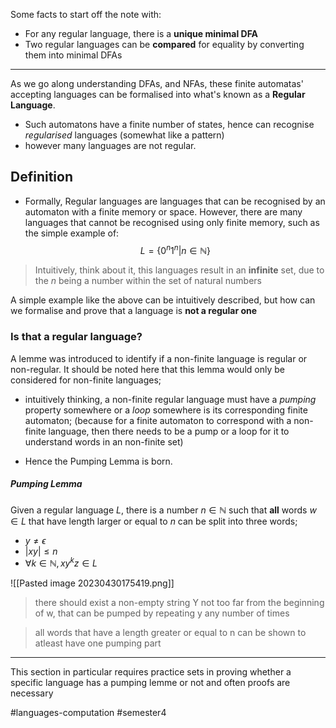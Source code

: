 Some facts to start off the note with:
- For any regular language, there is a **unique minimal DFA**
- Two regular languages can be **compared** for equality by converting them into minimal DFAs

---

As we go along understanding DFAs, and NFAs, these finite automatas' accepting languages can be formalised into what's known as a **Regular Language**.
- Such automatons have a finite number of states, hence can recognise *regularised* languages (somewhat like a pattern)
- however many languages are not regular.


## Definition
- Formally, Regular languages are languages that can be recognised by an automaton with a finite memory or space. However, there are many languages that cannot be recognised using only finite memory, such as the simple example of:
	$$
L = \{ 0^{n}1^{n} | n \in \mathbb{N} \}
$$
> Intuitively, think about it, this languages result in an **infinite** set, due to the *n* being a number within the set of natural numbers

A simple example like the above can be intuitively described, but how can we formalise and prove that a language is **not a regular one**

### Is that a regular language?

A lemme was introduced to identify if a non-finite language is regular or non-regular. It should be noted here that this lemma would only be considered for non-finite languages;
- intuitively thinking, a non-finite regular language must have a *pumping* property somewhere or a *loop* somewhere is its corresponding finite automaton; (because for a finite automaton to correspond with  a non-finite language, then there needs to be a pump or a loop for it to understand words in an non-finite set)

- Hence the Pumping Lemma is born.

##### Pumping Lemma
Given a regular language $L$, there is a number $n \in \mathbb{N}$ such that **all** words $w \in L$ that have length larger or equal to $n$ can be split into three words;
- $y \neq \epsilon$
- $|xy| \leq n$
- $\forall k \in \mathbb{N}, xy^{k}z \in L$

![[Pasted image 20230430175419.png]]
> there should exist a non-empty string Y not too far from the beginning of w, that can be pumped by repeating y any number of times

> all words that have a length greater or equal to n can be shown to atleast have one pumping part

-----
This section in particular requires practice sets in proving whether a specific language has a pumping lemme or not and often proofs are necessary

#languages-computation #semester4 
